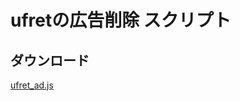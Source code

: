 # ufretの広告削除 スクリプト

## ダウンロード
<a href="https://raw.githubusercontent.com/iorin006/ufret-ad_closer/main/ufret_ad.js?raw=true" target="_blank">ufret_ad.js</a>

